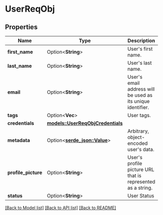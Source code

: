 # UserReqObj

## Properties

Name | Type | Description | Notes
------------ | ------------- | ------------- | -------------
**first_name** | Option<**String**> | User's first name. | [optional]
**last_name** | Option<**String**> | User's last name. | [optional]
**email** | Option<**String**> | User's email address will be used as its unique identifier. | [optional]
**tags** | Option<**Vec<String>**> | User tags. | [optional]
**credentials** | [**models::UserReqObjCredentials**](UserReqObj_credentials.md) |  | 
**metadata** | Option<[**serde_json::Value**](.md)> | Arbitrary, object-encoded user's data. | [optional]
**profile_picture** | Option<**String**> | User's profile picture URL that is represented as a string. | [optional]
**status** | Option<**String**> | User Status | [optional]

[[Back to Model list]](../README.md#documentation-for-models) [[Back to API list]](../README.md#documentation-for-api-endpoints) [[Back to README]](../README.md)


